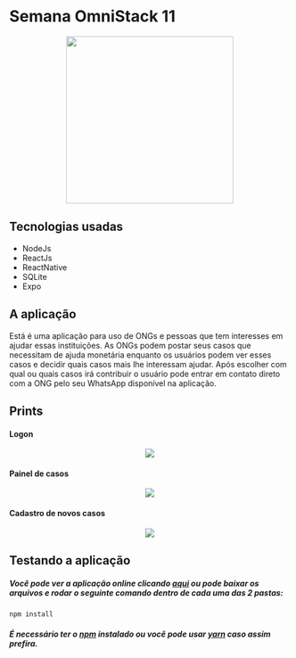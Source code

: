# Semana OmniStack 11
<p align="center">
  <img width="300px" src="https://user-images.githubusercontent.com/56132780/82132734-5b04b300-97b9-11ea-99a3-1ada43f284dc.png">
</p>
 
## Tecnologias usadas

- NodeJs
- ReactJs
- ReactNative
- SQLite
- Expo

## A aplicação

Está é uma aplicação para uso de ONGs e pessoas que tem interesses em ajudar essas instituições. As ONGs podem postar seus casos que necessitam de ajuda monetária enquanto os usuários podem ver esses casos e decidir quais casos mais lhe interessam ajudar. Após escolher com qual ou quais casos irá contribuir o usuário pode entrar em contato direto com a ONG pelo seu WhatsApp disponível na aplicação.

## Prints

#### Logon
<p align="center">
  <img src="https://user-images.githubusercontent.com/56132780/82132859-d024b800-97ba-11ea-93d4-669a33b23937.png">
</p>

#### Painel de casos
<p align="center">
  <img src="https://user-images.githubusercontent.com/56132780/82132885-1f6ae880-97bb-11ea-826c-e29ff0de2cbe.png">
</p>

#### Cadastro de novos casos
<p align="center">
  <img src="https://user-images.githubusercontent.com/56132780/82132885-1f6ae880-97bb-11ea-826c-e29ff0de2cbe.png">
</p>

## Testando a aplicação

##### Você pode ver a aplicação online clicando [aqui](https://ongbethehero.netlify.app/) ou pode baixar os arquivos e rodar o seguinte comando dentro de cada uma das 2 pastas:

``` npm install ```

##### É necessário ter o [npm](https://nodejs.org/en/) instalado ou você pode usar [yarn](https://yarnpkg.com/) caso assim prefira.
